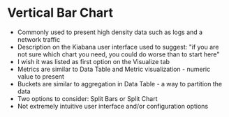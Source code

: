 # Vertical Bar Chart #

* Commonly used to present high density data such as logs and a network traffic
* Description on the Kiabana user interface used to suggest: "if you are not sure which chart you need, you could do worse than to start here"
* I wish it was listed as first option on the Visualize tab
* Metrics are similar to Data Table and Metric visualization - numeric value to present
* Buckets are similar to aggregation in Data Table - a way to partition the data
* Two options to consider: Split Bars or Split Chart
* Not extremely intuitive user interface and/or configuration options
